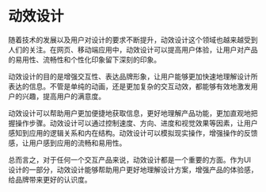 # 动效设计

随着技术的发展以及用户对设计的要求不断提升，动效设计这个领域也越来越受到人们的关注。在网页、移动端应用中，动效设计可以提高用户体验，让用户对产品的易用性、流畅性和个性化印象留下深刻的印象。

动效设计的目的是增强交互性、表达品牌形象，让用户能够更加快速地理解设计所表达的信息。不管是单纯的动画，还是更加复杂的交互动效，都能够有效地激发用户的兴趣，提高用户的满意度。

动效设计可以帮助用户更加便捷地获取信息，更好地理解产品功能，更加直观地把握操作步骤。动效设计可以通过控制速度、方向、进度和视觉效果等因素，让用户感知到应用的逻辑关系和内在结构。动效设计可以模拟现实操作，增强操作的反馈感，让用户感到应用的流畅和易用性。

总而言之，对于任何一个交互产品来说，动效设计都是一个重要的方面。作为UI设计的一部分，动效设计能够帮助用户更好地理解设计方案，增强产品的体验感，给品牌带来更好的认识度。